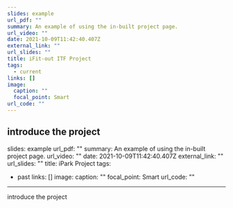 ```yaml
---
slides: example
url_pdf: ""
summary: An example of using the in-built project page.
url_video: ""
date: 2021-10-09T11:42:40.407Z
external_link: ""
url_slides: ""
title: iFit-out ITF Project
tags:
  - current
links: []
image:
  caption: ""
  focal_point: Smart
url_code: ""
---
```

introduce the project
---
slides: example
url_pdf: ""
summary: An example of using the in-built project page.
url_video: ""
date: 2021-10-09T11:42:40.407Z
external_link: ""
url_slides: ""
title: iPark Project
tags:
  - past
links: []
image:
  caption: ""
  focal_point: Smart
url_code: ""
---
introduce the project
